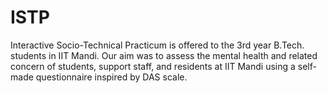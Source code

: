 # ISTP
Interactive Socio-Technical Practicum is offered to the 3rd year B.Tech. students in IIT Mandi. Our aim was to assess the mental health and related concern of students, support staff, and residents at IIT Mandi using a self-made questionnaire inspired by DAS scale.

